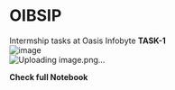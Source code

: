 # OIBSIP
Intermship tasks at Oasis Infobyte
<b> TASK-1 </b> <br>
![image](https://user-images.githubusercontent.com/75542099/226483198-130ceebe-4d63-45b3-b619-f6434eabbef0.png)<br>
![Uploading image.png…]()


<b>Check full Notebook

